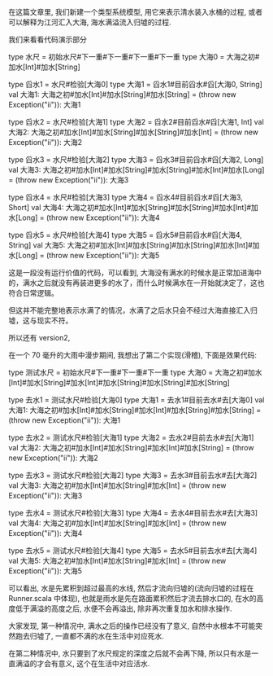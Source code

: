 在这篇文章里, 我们新建一个类型系统模型, 用它来表示清水装入水桶的过程, 或者可以解释为江河汇入大海, 海水满溢流入归墟的过程.

我们来看看代码演示部分

type 水尺  = 初始水尺#下一重#下一重#下一重#下一重
type 大海0 = 大海之初#加水[Int]#加水[String]

type 舀水1 = 水尺#检验[大海0]
type 大海1 = 舀水1#目前舀水#舀[大海0, String]
val 大海1: 大海之初#加水[Int]#加水[String]#加水[String] = (throw new Exception("ii")): 大海1

type 舀水2 = 水尺#检验[大海1]
type 大海2 = 舀水2#目前舀水#舀[大海1, Int]
val 大海2: 大海之初#加水[Int]#加水[String]#加水[String]#加水[Int] = (throw new Exception("ii")): 大海2

type 舀水3 = 水尺#检验[大海2]
type 大海3 = 舀水3#目前舀水#舀[大海2, Long]
val 大海3: 大海之初#加水[Int]#加水[String]#加水[String]#加水[Int]#加水[Long] = (throw new Exception("ii")): 大海3

type 舀水4 = 水尺#检验[大海3]
type 大海4 = 舀水4#目前舀水#舀[大海3, Short]
val 大海4: 大海之初#加水[Int]#加水[String]#加水[String]#加水[Int]#加水[Long] = (throw new Exception("ii")): 大海4

type 舀水5 = 水尺#检验[大海4]
type 大海5 = 舀水5#目前舀水#舀[大海4, String]
val 大海5: 大海之初#加水[Int]#加水[String]#加水[String]#加水[Int]#加水[Long] = (throw new Exception("ii")): 大海5

这是一段没有运行价值的代码，可以看到, 大海没有满水的时候水是正常加进海中的，满水之后就没有再装进更多的水了，而什么时候满水在一开始就决定了，这也符合日常逻辑。

但这并不能完整地表示水满了的情况，水满了之后水只会不经过大海直接汇入归墟，这与现实不符。

所以还有 version2,

在一个 70 毫升的大雨中漫步期间, 我想出了第二个实现(滑稽), 下面是效果代码:

type 测试水尺 = 初始水尺#下一重#下一重#下一重
type 大海0  = 大海之初#加水[Int]#加水[String]#加水[Int]#加水[String]#加水[String]#加水[String]

type 去水1 = 测试水尺#检验[大海0]
type 大海1 = 去水1#目前去水#去[大海0]
val 大海1: 大海之初#加水[Int]#加水[String]#加水[Int]#加水[String]#加水[String] = (throw new Exception("ii")): 大海1

type 去水2 = 测试水尺#检验[大海1]
type 大海2 = 去水2#目前去水#去[大海1]
val 大海2: 大海之初#加水[Int]#加水[String]#加水[Int]#加水[String] = (throw new Exception("ii")): 大海2

type 去水3 = 测试水尺#检验[大海2]
type 大海3 = 去水3#目前去水#去[大海2]
val 大海3: 大海之初#加水[Int]#加水[String]#加水[Int] = (throw new Exception("ii")): 大海3

type 去水4 = 测试水尺#检验[大海3]
type 大海4 = 去水4#目前去水#去[大海3]
val 大海4: 大海之初#加水[Int]#加水[String]#加水[Int] = (throw new Exception("ii")): 大海4

type 去水5 = 测试水尺#检验[大海4]
type 大海5 = 去水5#目前去水#去[大海4]
val 大海5: 大海之初#加水[Int]#加水[String]#加水[Int] = (throw new Exception("ii")): 大海5

可以看出, 水是先累积到超过最高的水线, 然后才流向归墟的(流向归墟的过程在 Runner.scala 中体现), 也就是雨水是先在路面累积然后才流去排水口的, 在水的高度低于满溢的高度之后, 水便不会再溢出, 除非再次重复加水和排水操作.

大家发现, 第一种情况中, 满水之后的操作已经没有了意义, 自然中水根本不可能突然跑去归墟了, 一直都不满的水在生活中对应死水.

在第二种情况中, 水只要到了水尺规定的深度之后就不会再下降, 所以只有水是一直满溢的才会有意义, 这个在生活中对应活水.
